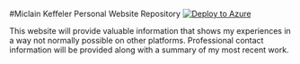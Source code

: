 #Miclain Keffeler Personal Website Repository [![Deploy to Azure](http://azuredeploy.net/deploybutton.png)](https://azuredeploy.net/)

This website will provide valuable information that shows my experiences in a way not normally possible on other platforms. Professional contact information will be provided along with a summary of my most recent work.
